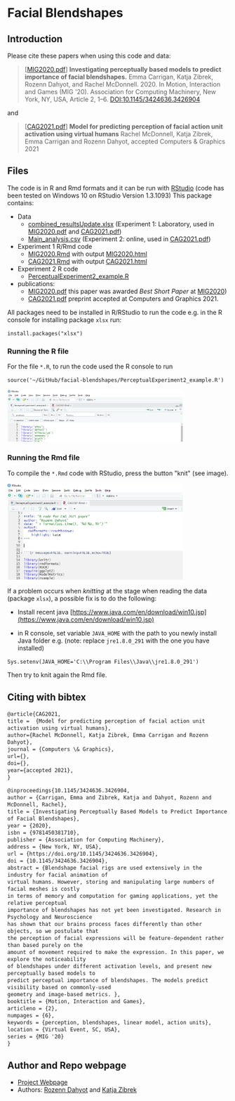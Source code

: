 # Facial Blendshapes 


## Introduction

Please cite these papers when using this code and data: 

> [[MIG2020.pdf](MIG2020.pdf)] **Investigating perceptually based models to predict importance of facial blendshapes.** 
Emma Carrigan, Katja Zibrek, Rozenn Dahyot, and Rachel McDonnell. 2020. 
In Motion, Interaction and Games (MIG '20). Association for Computing Machinery, 
New York, NY, USA, Article 2, 1–6. [DOI:10.1145/3424636.3426904](https://doi.org/10.1145/3424636.3426904)

and

> [[CAG2021.pdf](CAG2021.pdf)] **Model for predicting perception of facial action unit activation using virtual humans**
Rachel McDonnell, Katja Zibrek, Emma Carrigan and Rozenn Dahyot, accepted Computers &  Graphics 2021


## Files


The code is in R and Rmd formats and it can be run with [RStudio](https://www.rstudio.com/) (code has been tested on Windows 10 on RStudio Version 1.3.1093)
This package contains:
- Data
    - [combined_resultsUpdate.xlsx](combined_resultsUpdate.xlsx)  (Experiment 1: Laboratory, used in [MIG2020.pdf](MIG2020.pdf) and [CAG2021.pdf](CAG2021.pdf))
    - [Main_analysis.csv](Main_analysis.csv) (Experiment 2: online, used in [CAG2021.pdf](CAG2021.pdf))
- Experiment 1 R/Rmd code 
	- [MIG2020.Rmd](MIG2020.Rmd)  with output [MIG2020.html](MIG2020.html) 
	- [CAG2021.Rmd](CAG2021.Rmd)  with output [CAG2021.html](CAG2021.html)
- Experiment 2 R code 
    - [PerceptualExperiment2_example.R](PerceptualExperiment2_example.R)
- publications:  
	- [MIG2020.pdf](MIG2020.pdf)  this paper was awarded *Best Short Paper*  at [MIG2020](https://computing.clemson.edu/vcl/mig2020/)) 
	- [CAG2021.pdf](CAG2021.pdf) preprint accepted at Computers and Graphics 2021.

All packages need to be installed in R/RStudio to run the code e.g. in the R console  for installing package `xlsx` run:

```
install.packages("xlsx")
```

###  Running the R file


For the  file `*.R`, to run the code used the R console to run 

```
source('~/GitHub/facial-blendshapes/PerceptualExperiment2_example.R')
```
<img src="source.png" width="400" >

### Running the Rmd file

To compile the `*.Rmd` code with RStudio,  press  the button "knit"  (see image). 

<img src="knit.png" width="400" >

If a problem occurs when *knitting* at the stage when reading the data (package `xlsx`), a possible fix is to do the following: 

- Install recent java [https://www.java.com/en/download/win10.jsp](https://www.java.com/en/download/win10.jsp)

-  in R console, set variable `JAVA_HOME` with the path to you newly install Java folder e.g. (note: replace `jre1.8.0_291` with the one you have installed)

```
Sys.setenv(JAVA_HOME='C:\\Program Files\\Java\\jre1.8.0_291') 
``` 
Then try to knit again the Rmd file. 

## Citing with  bibtex 


```
@article{CAG2021,
title =  {Model for predicting perception of facial action unit activation using virtual humans},
author={Rachel McDonnell, Katja Zibrek, Emma Carrigan and Rozenn Dahyot},
journal = {Computers \& Graphics},
url={},
doi={},
year={accepted 2021},
}

```

```
@inproceedings{10.1145/3424636.3426904,
author = {Carrigan, Emma and Zibrek, Katja and Dahyot, Rozenn and McDonnell, Rachel},
title = {Investigating Perceptually Based Models to Predict Importance of Facial Blendshapes},
year = {2020},
isbn = {9781450381710},
publisher = {Association for Computing Machinery},
address = {New York, NY, USA},
url = {https://doi.org/10.1145/3424636.3426904},
doi = {10.1145/3424636.3426904},
abstract = {Blendshape facial rigs are used extensively in the industry for facial animation of 
virtual humans. However, storing and manipulating large numbers of facial meshes is costly
in terms of memory and computation for gaming applications, yet the relative perceptual 
importance of blendshapes has not yet been investigated. Research in Psychology and Neuroscience
has shown that our brains process faces differently than other objects, so we postulate that 
the perception of facial expressions will be feature-dependent rather than based purely on the 
amount of movement required to make the expression. In this paper, we explore the noticeability
of blendshapes under different activation levels, and present new perceptually based models to
predict perceptual importance of blendshapes. The models predict visibility based on commonly-used 
geometry and image-based metrics. },
booktitle = {Motion, Interaction and Games},
articleno = {2},
numpages = {6},
keywords = {perception, blendshapes, linear model, action units},
location = {Virtual Event, SC, USA},
series = {MIG '20}
}
```

## Author and Repo webpage 

- [Project Webpage](https://roznn.github.io/facial-blendshapes/)
- Authors: [Rozenn Dahyot](https://roznn.github.io/) and [Katja Zibrek](https://cathrin7.github.io/)
